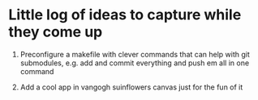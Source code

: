 # Little log of ideas to capture while they come up

1. Preconfigure a makefile with clever commands that can help with git submodules, e.g. add and commit everything and push em all in one command 

2. Add a cool app in vangogh suinflowers canvas just for the fun of it 
